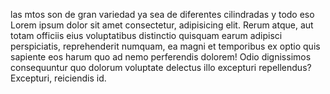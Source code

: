 las mtos son de gran variedad ya sea de diferentes cilindradas y todo eso 
Lorem ipsum dolor sit amet consectetur, adipisicing elit. Rerum atque, aut totam officiis eius voluptatibus distinctio quisquam earum adipisci perspiciatis, reprehenderit numquam, ea magni et temporibus ex optio quis sapiente eos harum quo ad nemo perferendis dolorem! Odio dignissimos consequuntur quo dolorum voluptate delectus illo excepturi repellendus? Excepturi, reiciendis id.